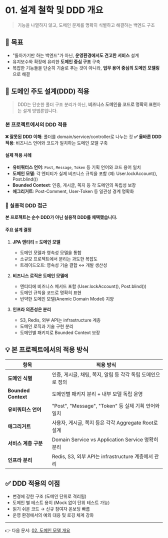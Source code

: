# 01. 설계 철학 및 DDD 개요

> 기능을 나열하지 않고, 도메인 문제를 명확히 식별하고 해결하는 백엔드 구조

## 🎯 목표

* "돌아가기만 하는 백엔드"가 아닌, **운영환경에서도 견고한 서비스** 설계
* 유지보수와 확장에 유리한 **도메인 중심 구조** 구축
* 복잡한 기능들을 단순히 기술로 푸는 것이 아니라, **업무 용어 중심의 도메인 모델링**으로 해결

## 🧠 도메인 주도 설계(DDD) 적용

> DDD는 단순한 폴더 구조 분리가 아닌, **비즈니스 도메인을 코드로 명확히 표현**하는 설계 방법론입니다.

### 본 프로젝트에서의 DDD 적용

**❌ 잘못된 DDD 이해**: 폴더를 domain/service/controller로 나누는 것
**✅ 올바른 DDD 적용**: 비즈니스 언어와 코드가 일치하는 도메인 모델 구축

#### 실제 적용 사례
- **유비쿼터스 언어**: `Post`, `Message`, `Token` 등 기획 언어와 코드 용어 일치
- **도메인 모델**: 각 엔티티가 실제 비즈니스 규칙을 포함 (예: User.lockAccount(), Post.blind())
- **Bounded Context**: 인증, 게시글, 쪽지 등 각 도메인의 독립성 보장
- **애그리거트**: Post-Comment, User-Token 등 일관성 경계 명확화

### 📌 실용적 DDD 접근

**본 프로젝트는 순수 DDD가 아닌 실용적 DDD를 채택했습니다.**

#### 주요 설계 결정

1. **JPA 엔티티 = 도메인 모델**
   - 도메인 모델과 영속성 모델을 통합
   - 소규모 프로젝트에서 분리는 과도한 복잡도
   - 트레이드오프: 영속성 기술 결합 ↔ 개발 생산성

2. **비즈니스 로직은 도메인 모델에**
   - 엔티티에 비즈니스 메서드 포함 (User.lockAccount(), Post.blind())
   - 도메인 규칙을 코드로 명확히 표현
   - 빈약한 도메인 모델(Anemic Domain Model) 지양

3. **인프라 의존성은 분리**
   - S3, Redis, 외부 API는 infrastructure 계층
   - 도메인 로직과 기술 구현 분리
   - 도메인별 패키지로 Bounded Context 보장

## 💡 본 프로젝트에서의 적용 방식

| 항목                  | 적용 방식                                        |
| ------------------- | -------------------------------------------- |
| **도메인 식별**          | 인증, 게시글, 채팅, 쪽지, 알림 등 각각 독립 도메인으로 정의         |
| **Bounded Context** | 도메인별 패키지 분리 + 내부 모델 독립 운영                    |
| **유비쿼터스 언어**        | "Post", "Message", "Token" 등 실제 기획 언어와 일치    |
| **애그리거트**           | 사용자, 게시글, 쪽지 등은 각각 Aggregate Root로 설계        |
| **서비스 계층 구분**       | Domain Service vs Application Service 명확히 분리 |
| **인프라 분리**          | Redis, S3, 외부 API는 infrastructure 계층에서 관리    |

## ✅ DDD 적용의 이점

* 변경에 강한 구조 (도메인 단위로 격리됨)
* 도메인 별 테스트 용이 (Mock 없이 단위 테스트 가능)
* 읽기 쉬운 코드 → 신규 참여자 온보딩 빠름
* 운영 환경에서의 예외 대응 및 로깅 체계 강화

---

👉 다음 문서: [02. 도메인 모델 개요](./02_domain-model.md)